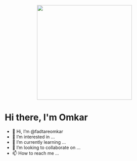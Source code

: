 </p>
<p align="center"><img src="https://media.giphy.com/media/jdPMeyv9rn0hZHh8n9/giphy.gif" width="300"/>
<!DOCTYPE html>
<html>
   <body>
      <h1> Hi there, I'm Omkar </h1>
      <p style="text-align:center;"></p>
   </body>
</html>
  
- 👋 Hi, I’m @fadtareomkar
- 👀 I’m interested in ...
- 🌱 I’m currently learning ...
- 💞️ I’m looking to collaborate on ...
- 📫 How to reach me ...

<!---
fadtareomkar/fadtareomkar is a ✨ special ✨ repository because its `README.md` (this file) appears on your GitHub profile.
You can click the Preview link to take a look at your changes.
--->
